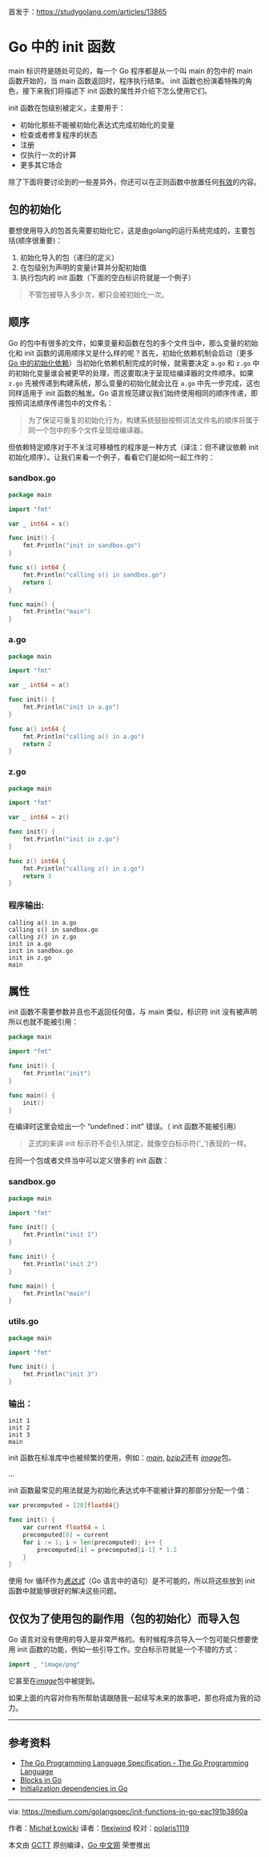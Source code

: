 首发于：https://studygolang.com/articles/13865

# Go 中的 init 函数

main 标识符是随处可见的，每一个 Go 程序都是从一个叫 main 的包中的 main 函数开始的，当 main 函数返回时，程序执行结束。 init 函数也扮演着特殊的角色，接下来我们将描述下 init 函数的属性并介绍下怎么使用它们。

init 函数在包级别被定义，主要用于：

- 初始化那些不能被初始化表达式完成初始化的变量
- 检查或者修复程序的状态
- 注册
- 仅执行一次的计算
- 更多其它场合

除了下面将要讨论到的一些差异外，你还可以在正则函数中放置任何[有效](https://golang.org/ref/spec#FunctionBody)的内容。

## 包的初始化

要想使用导入的包首先需要初始化它，这是由golang的运行系统完成的，主要包括(顺序很重要)：

1. 初始化导入的包（递归的定义）
2. 在包级别为声明的变量计算并分配初始值
3. 执行包内的 init 函数（下面的空白标识符就是一个例子）

> 不管包被导入多少次，都只会被初始化一次。

## 顺序

Go 的包中有很多的文件，如果变量和函数在包的多个文件当中，那么变量的初始化和 init 函数的调用顺序又是什么样的呢？首先，初始化依赖机制会启动（更多 [Go 中的初始化依赖](https://studygolang.com/articles/13158)）当初始化依赖机制完成的时候，就需要决定 `a.go` 和 `z.go` 中的初始化变量谁会被更早的处理，而这要取决于呈现给编译器的文件顺序。如果 `z.go` 先被传递到构建系统，那么变量的初始化就会比在 `a.go` 中先一步完成，这也同样适用于 init 函数的触发。Go 语言规范建议我们始终使用相同的顺序传递，即按照词法顺序传递包中的文件名：

> 为了保证可重复的初始化行为，构建系统鼓励按照词法文件名的顺序将属于同一个包中的多个文件呈现给编译器。

但依赖特定顺序对于不关注可移植性的程序是一种方式（译注：但不建议依赖 init 初始化顺序）。让我们来看一个例子，看看它们是如何一起工作的：

### sandbox.go

```go
package main

import "fmt"

var _ int64 = s()

func init() {
    fmt.Println("init in sandbox.go")
}

func s() int64 {
    fmt.Println("calling s() in sandbox.go")
    return 1
}

func main() {
    fmt.Println("main")
}
```

### a.go

```go
package main

import "fmt"

var _ int64 = a()

func init() {
    fmt.Println("init in a.go")
}

func a() int64 {
    fmt.Println("calling a() in a.go")
    return 2
}
```

### z.go

```go
package main

import "fmt"

var _ int64 = z()

func init() {
    fmt.Println("init in z.go")
}

func z() int64 {
    fmt.Println("calling z() in z.go")
    return 3
}
```

### 程序输出:

```
calling a() in a.go
calling s() in sandbox.go
calling z() in z.go
init in a.go
init in sandbox.go
init in z.go
main
```

## 属性

init 函数不需要参数并且也不返回任何值，与 main 类似，标识符 init 没有被声明所以也就不能被引用：

```go
package main

import "fmt"

func init() {
    fmt.Println("init")
}

func main() {
    init()
}
```

在编译时这里会给出一个 “undefined：init” 错误。（ init 函数不能被引用）

> 正式的来讲 init 标示符不会引入绑定，就像空白标示符('_')表现的一样。

在同一个包或者文件当中可以定义很多的 init 函数：

### sandbox.go

```go
package main

import "fmt"

func init() {
    fmt.Println("init 1")
}

func init() {
    fmt.Println("init 2")
}

func main() {
    fmt.Println("main")
}
```

### utils.go

```go
package main

import "fmt"

func init() {
    fmt.Println("init 3")
}
```

### 输出：

```
init 1
init 2
init 3
main
```

init 函数在标准库中也被频繁的使用，例如：[*main*](https://github.com/golang/go/blob/2878cf14f3bb4c097771e50a481fec43962d7401/src/math/pow10.go#L33), [*bzip2*](https://github.com/golang/go/blob/2878cf14f3bb4c097771e50a481fec43962d7401/src/compress/bzip2/bzip2.go#L479)还有 [*image*](https://github.com/golang/go/blob/2d573eee8ae532a3720ef4efbff9c8f42b6e8217/src/image/gif/reader.go#L511)包。

...

init 函数最常见的用法就是为初始化表达式中不能被计算的那部分分配一个值：

```go
var precomputed = [20]float64{}

func init() {
    var current float64 = 1
    precomputed[0] = current
    for i := 1; i < len(precomputed); i++ {
        precomputed[i] = precomputed[i-1] * 1.2
    }
}
```

使用 for 循环作为[*表达式*](https://golang.org/ref/spec#Expression)（Go 语言中的语句）是不可能的，所以将这些放到 init 函数中就能够很好的解决这些问题。

## 仅仅为了使用包的副作用（包的初始化）而导入包

Go 语言对没有使用的导入是非常严格的。有时候程序员导入一个包可能只想要使用 init 函数的功能，例如一些引导工作。空白标示符就是一个不错的方式：

```go
import _ "image/png"
```

它甚至在[*image*](https://github.com/golang/go/blob/0104a31b8fbcbe52728a08867b26415d282c35d2/src/image/image.go#L10)包中被提到。

如果上面的内容对你有所帮助请跟随我一起续写未来的故事吧，那也将成为我的动力。

---

## 参考资料

- [The Go Programming Language Specification - The Go Programming Language](https://golang.org/ref/spec#Package_initialization)
- [Blocks in Go](https://studygolang.com/articles/12632)
- [Initialization dependencies in Go](https://studygolang.com/articles/13158)

---

via: https://medium.com/golangspec/init-functions-in-go-eac191b3860a

作者：[Michał Łowicki](https://medium.com/@mlowicki)
译者：[flexiwind](https://github.com/flexiwind)
校对：[polaris1119](https://github.com/polaris1119)

本文由 [GCTT](https://github.com/studygolang/GCTT) 原创编译，[Go 中文网](https://studygolang.com/) 荣誉推出
